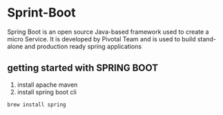 # Sprint-Boot

Spring Boot is an open source Java-based framework used to create a micro Service. It is developed by Pivotal Team and is used to build stand-alone and production ready spring applications

## getting started with SPRING BOOT

1. install apache maven
2. install spring boot cli

```
brew install spring
```
